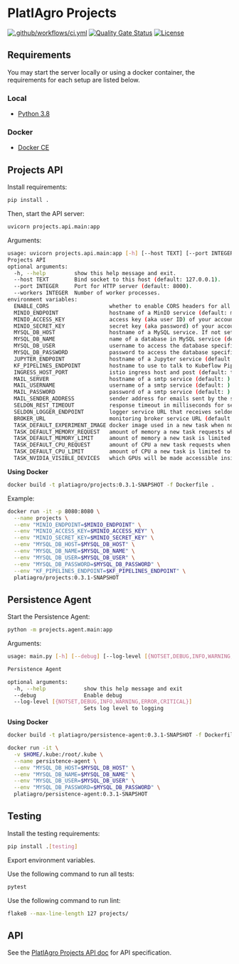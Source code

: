 # PlatIAgro Projects

[![.github/workflows/ci.yml](https://github.com/platiagro/projects/actions/workflows/ci.yml/badge.svg)](https://github.com/platiagro/projects/actions/workflows/ci.yml)
[![Quality Gate Status](https://sonarcloud.io/api/project_badges/measure?project=platiagro_projects&metric=alert_status)](https://sonarcloud.io/dashboard?id=platiagro_projects)
[![License](https://img.shields.io/badge/License-Apache%202.0-blue.svg)](https://opensource.org/licenses/Apache-2.0)

## Requirements

You may start the server locally or using a docker container, the requirements for each setup are listed below.

### Local

- [Python 3.8](https://www.python.org/downloads/)

### Docker

- [Docker CE](https://www.docker.com/get-docker)

## Projects API

Install requirements:

```bash
pip install .
```

Then, start the API server:

```bash
uvicorn projects.api.main:app
```

Arguments:

```bash
usage: uvicorn projects.api.main:app [-h] [--host TEXT] [--port INTEGER] [--workers INTEGER]
Projects API
optional arguments:
  -h, --help         show this help message and exit.
  --host TEXT        Bind socket to this host (default: 127.0.0.1).
  --port INTEGER     Port for HTTP server (default: 8000).
  --workers INTEGER  Number of worker processes.
environment variables:
  ENABLE_CORS                   whether to enable CORS headers for all responses.
  MINIO_ENDPOINT                hostname of a MinIO service (default: minio-service.platiagro:9000).
  MINIO_ACCESS_KEY              access key (aka user ID) of your account in MinIO service (default: minio).
  MINIO_SECRET_KEY              secret key (aka password) of your account in MinIO service (default: minio123).
  MYSQL_DB_HOST                 hostname of a MySQL service. If not set, the in-cluster address will be used (default: mysql.platiagro).
  MYSQL_DB_NAME                 name of a database in MySQL service (default: platiagro).
  MYSQL_DB_USER                 username to access the database specified by the MYSQL_DB_NAME variable (default: root).
  MYSQL_DB_PASSWORD             password to access the database specified by the MYSQL_DB_NAME variable (default: platiagro).
  JUPYTER_ENDPOINT              hostname of a Jupyter service (default: http://server.anonymous:80/notebook/anonymous/server).
  KF_PIPELINES_ENDPOINT         hostname to use to talk to Kubeflow Pipelines (default: the in-cluster service DNS name will be used).
  INGRESS_HOST_PORT             istio ingress host and post (default: the in-cluster host or ip will be used)
  MAIL_SERVER                   hostname of a smtp service (default: ).
  MAIL_USERNAME                 username of a smtp service (default: ).
  MAIL_PASSWORD                 password of a smtp service (default: ).
  MAIL_SENDER_ADDRESS           sender address for emails sent by the smtp service (default: ).
  SELDON_REST_TIMEOUT           response timeout in milliseconds for seldondeployments (default: 60000)
  SELDON_LOGGER_ENDPOINT        logger service URL that receives seldondeployment responses (default: http://projects.platiagro:8080)
  BROKER_URL                    monitoring broker service URL (default: http://broker-ingress.knative-eventing.svc.cluster.local/anonymous/default)
  TASK_DEFAULT_EXPERIMENT_IMAGE docker image used in a new task when none is specified (default: platiagro/platiagro-experiment-image:0.3.0)
  TASK_DEFAULT_MEMORY_REQUEST   amount of memory a new task requests when none is specified (default: 2Gi)
  TASK_DEFAULT_MEMORY_LIMIT     amount of memory a new task is limited to when none is specified (default: 2Gi)
  TASK_DEFAULT_CPU_REQUEST      amount of CPU a new task requests when none is specified (default: 100Mi)
  TASK_DEFAULT_CPU_LIMIT        amount of CPU a new task is limited to when none is specified (default: 1000Mi)
  TASK_NVIDIA_VISIBLE_DEVICES   which GPUs will be made accessible inside the task container. Possible values: 0,1,2...,none,all. (default: none)
```

**Using Docker**

```bash
docker build -t platiagro/projects:0.3.1-SNAPSHOT -f Dockerfile .
```

Example:

```bash
docker run -it -p 8080:8080 \
  --name projects \
  --env "MINIO_ENDPOINT=$MINIO_ENDPOINT" \
  --env "MINIO_ACCESS_KEY=$MINIO_ACCESS_KEY" \
  --env "MINIO_SECRET_KEY=$MINIO_SECRET_KEY" \
  --env "MYSQL_DB_HOST=$MYSQL_DB_HOST" \
  --env "MYSQL_DB_NAME=$MYSQL_DB_NAME" \
  --env "MYSQL_DB_USER=$MYSQL_DB_USER" \
  --env "MYSQL_DB_PASSWORD=$MYSQL_DB_PASSWORD" \
  --env "KF_PIPELINES_ENDPOINT=$KF_PIPELINES_ENDPOINT" \
  platiagro/projects:0.3.1-SNAPSHOT
```

## Persistence Agent

Start the Persistence Agent:

```bash
python -m projects.agent.main:app
```

Arguments:

```bash
usage: main.py [-h] [--debug] [--log-level [{NOTSET,DEBUG,INFO,WARNING,ERROR,CRITICAL}]]

Persistence Agent

optional arguments:
  -h, --help            show this help message and exit
  --debug               Enable debug
  --log-level [{NOTSET,DEBUG,INFO,WARNING,ERROR,CRITICAL}]
                        Sets log level to logging
```

**Using Docker**

```bash
docker build -t platiagro/persistence-agent:0.3.1-SNAPSHOT -f Dockerfile.persistenceagent .
```

```bash
docker run -it \
  -v $HOME/.kube:/root/.kube \
  --name persistence-agent \
  --env "MYSQL_DB_HOST=$MYSQL_DB_HOST" \
  --env "MYSQL_DB_NAME=$MYSQL_DB_NAME" \
  --env "MYSQL_DB_USER=$MYSQL_DB_USER" \
  --env "MYSQL_DB_PASSWORD=$MYSQL_DB_PASSWORD" \
  platiagro/persistence-agent:0.3.1-SNAPSHOT
```

## Testing

Install the testing requirements:

```bash
pip install .[testing]
```

Export environment variables.

Use the following command to run all tests:

```bash
pytest
```

Use the following command to run lint:

```bash
flake8 --max-line-length 127 projects/
```

## API

See the [PlatIAgro Projects API doc](https://platiagro.github.io/projects/) for API specification.
